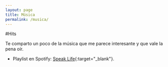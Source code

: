 ```yaml
---
layout: page
title: Música
permalink: /musica/
---
```


#Hits

Te comparto un poco de la música que me parece interesante y que vale la pena oír.

- Playlist en Spotify: [Speak Life](https://open.spotify.com/user/asapper/playlist/2mJDSsJfNiI62rcykwf9FM){:target="_blank"}.
